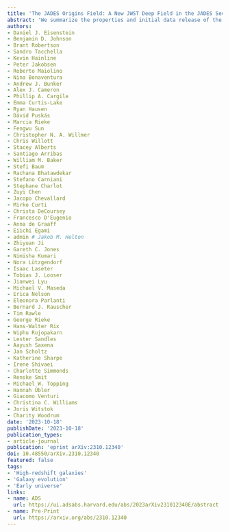 ```yaml
---
title: 'The JADES Origins Field: A New JWST Deep Field in the JADES Second NIRCam Data Release'
abstract: 'We summarize the properties and initial data release of the JADES Origins Field (JOF), which will soon be the deepest imaging field yet observed with the James Webb Space Telescope (JWST). This field falls within the GOODS-S region about {{< math >}}$8\ \mathrm{arcmin}${{< /math >}} south-west of the Hubble Ultra Deep Field (HUDF), where it was formed initially in Cycle {{< math >}}$1${{< /math >}} as a parallel field of HUDF spectroscopic observations within the JWST Advanced Deep Extragalactic Survey (JADES). This imaging will be greatly extended in Cycle {{< math >}}$2${{< /math >}} program {{< math >}}$3215${{< /math >}}, which will observe the JOF for {{< math >}}$5${{< /math >}} days in six medium-band filters, seeking robust candidates for {{< math >}}$z > 15${{< /math >}} galaxies. This program will also include ultra-deep parallel NIRSpec spectroscopy (up to {{< math >}}$104\ \mathrm{hours}${{< /math >}} on-source, summing over the dispersion modes) on the HUDF. Cycle {{< math >}}$3${{< /math >}} observations from program {{< math >}}$4540${{< /math >}} will add {{< math >}}$20\ \mathrm{hours}${{< /math >}} of NIRCam slitless spectroscopy to the JOF. With these three campaigns, the JOF will be observed for {{< math >}}$380\ \mathrm{open-shutter\ hours}${{< /math >}} with NIRCam using {{< math >}}$15${{< /math >}} imaging filters and {{< math >}}$2${{< /math >}} grism bandpasses. Further, parts of the JOF have deep {{< math >}}$43\ \mathrm{hours}${{< /math >}} MIRI observations in F770W. Taken together, the JOF will soon be one of the most compelling deep fields available with JWST and a powerful window into the early Universe. This paper presents the second data release from JADES, featuring the imaging and catalogs from the year {{< math >}}$1${{< /math >}} JOF observations.'
authors:
- Daniel J. Eisenstein
- Benjamin D. Johnson
- Brant Robertson
- Sandro Tacchella
- Kevin Hainline
- Peter Jakobsen
- Roberto Maiolino
- Nina Bonaventura
- Andrew J. Bunker
- Alex J. Cameron
- Phillip A. Cargile
- Emma Curtis-Lake
- Ryan Hausen
- Dávid Puskás
- Marcia Rieke
- Fengwu Sun
- Christopher N. A. Willmer
- Chris Willott
- Stacey Alberts
- Santiago Arribas
- William M. Baker
- Stefi Baum
- Rachana Bhatawdekar
- Stefano Carniani
- Stephane Charlot
- Zuyi Chen
- Jacopo Chevallard
- Mirko Curti
- Christa DeCoursey
- Francesco D'Eugenio
- Anna de Graaff
- Eiichi Egami
- admin # Jakob M. Helton
- Zhiyuan Ji
- Gareth C. Jones
- Nimisha Kumari
- Nora Lützgendorf
- Isaac Laseter
- Tobias J. Looser
- Jianwei Lyu
- Michael V. Maseda
- Erica Nelson
- Eleonora Parlanti
- Bernard J. Rauscher
- Tim Rawle
- George Rieke
- Hans-Walter Rix
- Wiphu Rujopakarn
- Lester Sandles
- Aayush Saxena
- Jan Scholtz
- Katherine Sharpe
- Irene Shivaei
- Charlotte Simmonds
- Renske Smit
- Michael W. Topping
- Hannah Übler
- Giacomo Venturi
- Christina C. Williams
- Joris Witstok
- Charity Woodrum
date: '2023-10-18'
publishDate: '2023-10-18'
publication_types:
- article-journal
publication: 'eprint arXiv:2310.12340'
doi: 10.48550/arXiv.2310.12340
featured: false
tags:
- 'High-redshift galaxies'
- 'Galaxy evolution'
- 'Early universe'
links:
- name: ADS
  url: https://ui.adsabs.harvard.edu/abs/2023arXiv231012340E/abstract
- name: Pre-Print
  url: https://arxiv.org/abs/2310.12340
---
```

